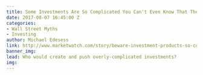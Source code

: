 ```yaml
---
title: Some Investments Are So Complicated You Can't Even Know That They Are Bad
date: 2017-08-07 16:45:00 Z
categories:
- Wall Street Myths
- Investing
author: Michael Edesess
link: http://www.marketwatch.com/story/beware-investment-products-so-complicated-its-hard-to-even-tell-if-theyre-bad-2017-08-07
banner_img: 
lead: Who would create and push overly-complicated investments?
img: 
---
```



